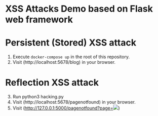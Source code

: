 # XSS Attacks Demo based on Flask web framework


# Persistent (Stored) XSS attack
1. Execute `docker-compose up` in the root of this repository.
2. Visit (http://localhost:5678/blog) in your browser.


# Reflection XSS attack
3. Run python3 hacking.py 
4. Visit (http://localhost:5678/pagenotfound) in your browser.
5. Visit (http://127.0.0.1:5000/pagenotfound?page=<img src="http://127.0.0.1:5001/get_image?name=tcu">)